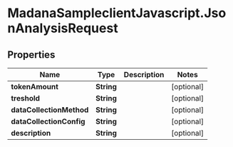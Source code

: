 # MadanaSampleclientJavascript.JsonAnalysisRequest

## Properties

Name | Type | Description | Notes
------------ | ------------- | ------------- | -------------
**tokenAmount** | **String** |  | [optional] 
**treshold** | **String** |  | [optional] 
**dataCollectionMethod** | **String** |  | [optional] 
**dataCollectionConfig** | **String** |  | [optional] 
**description** | **String** |  | [optional] 


